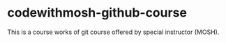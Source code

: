 # codewithmosh-github-course
This is a course works of git course offered by special instructor (MOSH).
